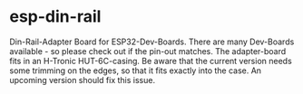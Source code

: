 # esp-din-rail

Din-Rail-Adapter Board for ESP32-Dev-Boards. There are many Dev-Boards available - so please check out if the pin-out matches.
The adapter-board fits in an H-Tronic HUT-6C-casing. Be aware that the current version needs some trimming on the edges, so that it fits exactly into the case.
An upcoming version should fix this issue.
